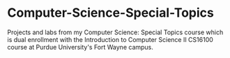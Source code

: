 # Computer-Science-Special-Topics
Projects and labs from my Computer Science: Special Topics course which is dual enrollment with the Introduction to Computer Science II CS16100 course at Purdue University's Fort Wayne campus.
